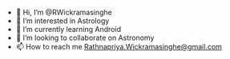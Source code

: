 - 👋 Hi, I’m @RWickramasinghe
- 👀 I’m interested in Astrology
- 🌱 I’m currently learning Android
- 💞️ I’m looking to collaborate on Astronomy
- 📫 How to reach me Rathnapriya.Wickramasinghe@gmail.com

<!---
RWickramasinghe/RWickramasinghe is a ✨ special ✨ repository because its `README.md` (this file) appears on your GitHub profile.
You can click the Preview link to take a look at your changes.
--->

